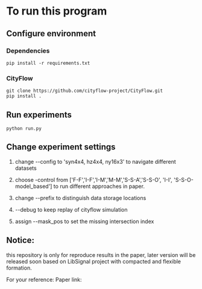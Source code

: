 # To run this program

## Configure environment

### Dependencies
```
pip install -r requirements.txt
```

### CityFlow
```
git clone https://github.com/cityflow-project/CityFlow.git
pip install .
```


## Run experiments

```
python run.py
```

## Change experiment settings
1. change --config to 'syn4x4, hz4x4, ny16x3' to navigate different datasets

2. choose -control from ['F-F','I-F','I-M','M-M','S-S-A','S-S-O', 'I-I', 'S-S-O-model_based'] to run different approaches in paper.

3. change --prefix to distinguish data storage locations

4. --debug to keep replay of cityflow simulation

5. assign --mask_pos to set the missing intersection index

## Notice:

this repository is only for reproduce results in the paper, later version will be released soon based on LibSignal project with compacted and flexible formation.

For your reference:
Paper link:

